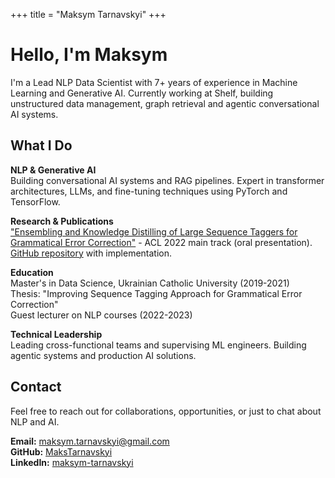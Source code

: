 +++
title = "Maksym Tarnavskyi"
+++

# Hello, I'm Maksym

I'm a Lead NLP Data Scientist with 7+ years of experience in Machine Learning and Generative AI. Currently working at Shelf, building unstructured data management, graph retrieval and agentic conversational AI systems.

## What I Do

**NLP & Generative AI**  
Building conversational AI systems and RAG pipelines. Expert in transformer architectures, LLMs, and fine-tuning techniques using PyTorch and TensorFlow.

**Research & Publications**  
["Ensembling and Knowledge Distilling of Large Sequence Taggers for Grammatical Error Correction"](https://aclanthology.org/2022.acl-long.266/) - ACL 2022 main track (oral presentation). [GitHub repository](https://github.com/MaksTarnavskyi/gector-large) with implementation.

**Education**  
Master's in Data Science, Ukrainian Catholic University (2019-2021)  
Thesis: "Improving Sequence Tagging Approach for Grammatical Error Correction"  
Guest lecturer on NLP courses (2022-2023)

**Technical Leadership**  
Leading cross-functional teams and supervising ML engineers. Building agentic systems and production AI solutions.

## Contact

Feel free to reach out for collaborations, opportunities, or just to chat about NLP and AI.

**Email:** [maksym.tarnavskyi@gmail.com](mailto:maksym.tarnavskyi@gmail.com)  
**GitHub:** [MaksTarnavskyi](https://github.com/MaksTarnavskyi)  
**LinkedIn:** [maksym-tarnavskyi](https://linkedin.com/in/maksym-tarnavskyi)